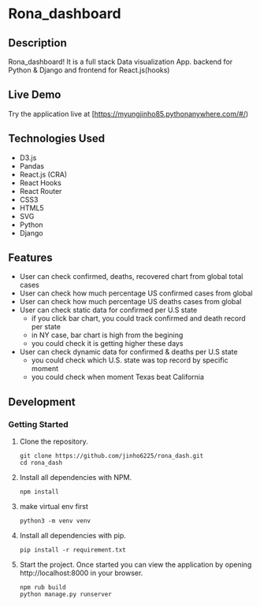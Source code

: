 # Rona_dashboard

## Description

Rona_dashboard! It is a full stack Data visualization App. backend for Python & Django and frontend for React.js(hooks)


## Live Demo

Try the application live at [https://myungjinho85.pythonanywhere.com/#/)

## Technologies Used

- D3.js
- Pandas
- React.js (CRA)
- React Hooks
- React Router
- CSS3
- HTML5
- SVG
- Python
- Django

## Features

- User can check confirmed, deaths, recovered chart from global total cases
- User can check how much percentage US confirmed cases from global
- User can check how much percentage US deaths cases from global
- User can check static data for confirmed per U.S state
   - if you click bar chart, you could track confirmed and death record per state
   - in NY case, bar chart is high from the begining
   - you could check it is getting higher these days
- User can check dynamic data for confirmed & deaths per U.S state
   - you could check which U.S. state was top record by specific moment
   - you could check when moment Texas beat California


## Development

### Getting Started

1. Clone the repository.

   ```shell
   git clone https://github.com/jinho6225/rona_dash.git
   cd rona_dash
   ```

2. Install all dependencies with NPM.

   ```shell
   npm install
   ```

3. make virtual env first

   ```shell
   python3 -m venv venv
   ```
   
4. Install all dependencies with pip.

   ```shell
   pip install -r requirement.txt
   ```
   
5. Start the project. Once started you can view the application by opening http://localhost:8000 in your browser.

   ```shell
   npm rub build
   python manage.py runserver
   ```
